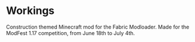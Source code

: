 # Workings
Construction themed Minecraft mod for the Fabric Modloader. Made for the ModFest 1.17 competition, from June 18th to July 4th.
